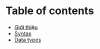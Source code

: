 # Table of contents

* [Giới thiệu](README.md)
* [Syntax](syntax.md)
* [Data types](data-types.md)

